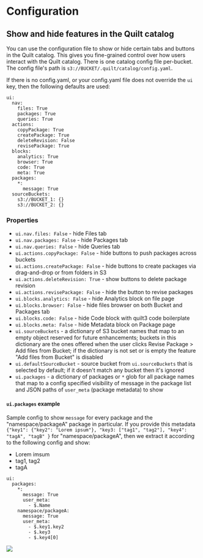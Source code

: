 # Configuration

## Show and hide features in the Quilt catalog

You can use the configuration file to show or hide certain
tabs and buttons in the Quilt catalog. This gives you fine-grained control
over how users interact with the Quilt catalog. There is one catalog config file 
per-bucket. The config file's path is `s3://BUCKET/.quilt/catalog/config.yaml`.

If there is no config.yaml, or your config.yaml file does not override the `ui`
key, then the following defaults are used:

```
ui:
  nav:
    files: True
    packages: True
    queries: True
  actions:
    copyPackage: True
    createPackage: True
    deleteRevision: False
    revisePackage: True
  blocks:
    analytics: True
    browser: True
    code: True
    meta: True
  packages:
    *:
      message: True
  sourceBuckets:
    s3://BUCKET_1: {}
    s3://BUCKET_2: {}
```

### Properties

* `ui.nav.files: False` - hide Files tab
* `ui.nav.packages: False` - hide Packages tab
* `ui.nav.queries: False` - hide Queries tab
* `ui.actions.copyPackage: False` - hide buttons to push packages across buckets
* `ui.actions.createPackage: False` - hide buttons to create packages via
drag-and-drop or from folders in S3
* `ui.actions.deleteRevision: True` - show buttons to delete package revision
* `ui.actions.revisePackage: False` - hide the button to revise packages
* `ui.blocks.analytics: False` - hide Analytics block on file page
* `ui.blocks.browser: False` - hide files browser on both Bucket and Packages tab
* `ui.blocks.code: False` - hide Code block with quilt3 code boilerplate
* `ui.blocks.meta: False` - hide Metadata block on Package page
* `ui.sourceBuckets` - a dictionary of S3 bucket names that map to an empty object reserved for future enhancements;
buckets in this dictionary are the ones offered when the user clicks
Revise Package > Add files from Bucket; if the dictionary is not set or is empty the feature "Add files from Bucket" is disabled
* `ui.defaultSourceBucket` - source bucket from `ui.sourceBuckets` that is selected by default; if it doesn't match any bucket then it's ignored
* `ui.packages` - a dictionary of packages or `*` glob for all package names that map to a config specified visibility of message in the package list and JSON paths of `user_meta` (package metadata) to show

#### `ui.packages` example

Sample config to show `message` for every package and the "namespace/packageA" package in particular.
If you provide this metadata `{"key1": {"key2": "Lorem ipsum"}, "key3: ["tag1", "tag2"], "key4": "tagA", "tagB" }` for "namespace/packageA", then we extract it according to the following config and show:
  * Lorem imsum
  * tag1, tag2
  * tagA

```
ui:
  packages:
    *:
      message: True
      user_meta:
        - $.Name
    namespace/packageA:
      message: True
      user_meta:
        - $.key1.key2
        - $.key3
        - $.key4[0]
```

![](../docs/imgs/package-list-selective-metadata.png)
